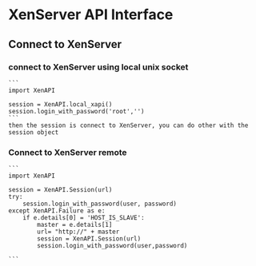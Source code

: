 # XenServer API Interface

## Connect to XenServer

### connect to XenServer using local unix socket
	```
	import XenAPI

	session = XenAPI.local_xapi()
	session.login_with_password('root','')
	```
	then the session is connect to XenServer, you can do other with the session object


### Connect to XenServer remote
	```
	import XenAPI

	session = XenAPI.Session(url)
	try:
		session.login_with_password(user, password)
	except XenAPI.Failure as e:
		if e.details[0] = 'HOST_IS_SLAVE':
			master = e.details[1]
			url= "http://" + master
			session = XenAPI.Session(url)
			session.login_with_password(user,password)

	```
